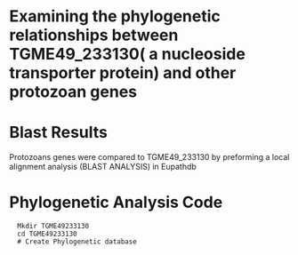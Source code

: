 # Examining the phylogenetic relationships between TGME49_233130( a nucleoside transporter protein) and other protozoan genes

# Blast Results
Protozoans genes were compared to TGME49_233130 by preforming a local alignment analysis (BLAST ANALYSIS) in Eupathdb

# Phylogenetic Analysis Code
      Mkdir TGME49233130
      cd TGME49233130 
      # Create Phylogenetic database
            
